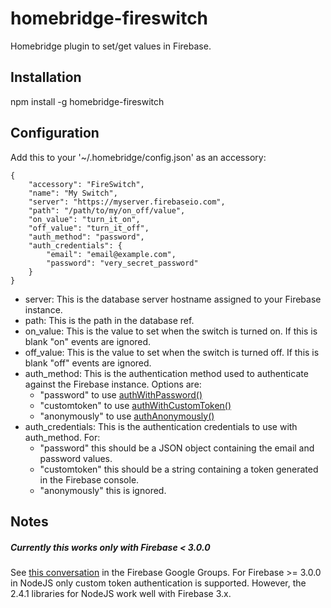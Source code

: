 # homebridge-fireswitch
Homebridge plugin to set/get values in Firebase.

## Installation

npm install -g homebridge-fireswitch

## Configuration

Add this to your '~/.homebridge/config.json' as an accessory:
```
{
    "accessory": "FireSwitch",
    "name": "My Switch",
    "server": "https://myserver.firebaseio.com",
    "path": "/path/to/my/on_off/value",
    "on_value": "turn_it_on",
    "off_value": "turn_it_off",
    "auth_method": "password",
    "auth_credentials": {
        "email": "email@example.com",
        "password": "very_secret_password"
    }
}
```
* server: This is the database server hostname assigned to your Firebase instance.
* path: This is the path in the database ref.
* on_value: This is the value to set when the switch is turned on. If this is blank "on" events are ignored.
* off_value: This is the value to set when the switch is turned off. If this is blank "off" events are ignored.
* auth_method: This is the authentication method used to authenticate against the Firebase instance. Options are:
    * "password" to use [authWithPassword()](https://www.firebase.com/docs/web/api/firebase/authwithpassword.html)
    * "customtoken" to use [authWithCustomToken()](https://www.firebase.com/docs/web/api/firebase/authwithcustomtoken.html)
    * "anonymously" to use [authAnonymously()](https://www.firebase.com/docs/web/api/firebase/authanonymously.html)
* auth_credentials: This is the authentication credentials to use with auth_method. For:
    *  "password" this should be a JSON object containing the email and password values.
    *  "customtoken" this should be a string containing a token generated in the Firebase console.
    *  "anonymously" this is ignored.

## Notes
##### Currently this works only with Firebase < 3.0.0 
See [this conversation](https://groups.google.com/forum/#!searchin/firebase-talk/Firebase$203$20Auth$20as$20a$20Client$20on$20NodeJS/firebase-talk/_6Rhro3zBbk/3sTvmPKwGgAJ) in the Firebase Google Groups. For Firebase >= 3.0.0 in NodeJS only custom token authentication is supported. However, the 2.4.1 libraries for NodeJS work well with Firebase 3.x.

